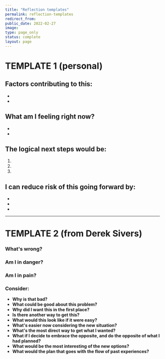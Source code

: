 ```yaml
---
title: "Reflection templates"
permalink: reflection-templates
redirect_from:
public_date: 2022-02-27
image:
type: page_only
status: complete
layout: page
---
```


# TEMPLATE 1 (personal)

## Factors contributing to this:
- 
- 

## What am I feeling right now?
- 
- 

## The logical next steps would be:
1. 
2. 
3. 

## I can reduce risk of this going forward by:
- 
- 
- 

---

# TEMPLATE 2 (from Derek Sivers)

### What's wrong?

### Am I in danger?

### Am I in pain?

### Consider:
-   **Why is that bad?**
-   **What could be good about this problem?**
-   **Why did I want this in the first place?**
-   **Is there another way to get this?**
-   **What would this look like if it were easy?**
-   **What's easier now considering the new situation?**
-   **What's the most direct way to get what I wanted?**
-   **What if I decide to embrace the opposite, and do the opposite of what I had planned?**
-   **What would be the most interesting of the new options?**
-   **What would the plan that goes with the flow of past experiences?**

